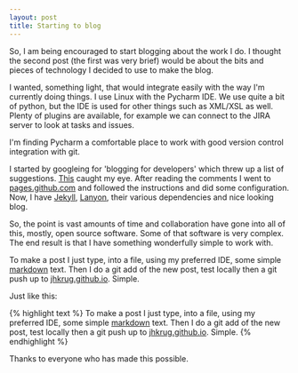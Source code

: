 ```yaml
---
layout: post
title: Starting to blog
---
```


So, I am being encouraged to start blogging about the work I do. I
thought the second post (the first was very brief) would be about the
bits and pieces of technology I decided to use to make the blog.

I wanted, something light, that would integrate easily with the way I'm
currently doing things. I use Linux with the Pycharm IDE.  We use quite
a bit of python, but the IDE is used for other things such as XML/XSL
as well. Plenty of plugins are available, for example we can connect to
the JIRA server to look at tasks and issues.

I'm finding Pycharm a comfortable place to work with good version control
integration with git.

I started by googleing for 'blogging for
developers' which threw up a list of suggestions.
[This](http://www.quora.com/Whats-the-best-blogging-platform-for-programmers)
caught my eye. After reading the comments I went to
[pages.github.com](https://pages.github.com) and followed the instructions
and did some configuration.  Now, I have [Jekyll](http://jekyllrb.com/),
[Lanyon](https://github.com/poole/lanyon), their various dependencies
and nice looking blog.

So, the point is vast amounts of time and collaboration
have gone into all of this, mostly, open source software. Some of that
software is very complex.  The end result is that I have something
wonderfully simple to work with.

To make a post I just type, into a file, using my preferred IDE, some
simple [markdown](http://en.wikipedia.org/wiki/Markdown) text. Then
I do a git add of the new post, test locally then a git push up to
[jhkrug.github.io](http://jhkrug.github.io). Simple.

Just like this:

{% highlight text %}
To make a post I just type, into a file, using my preferred IDE, some
simple [markdown](http://en.wikipedia.org/wiki/Markdown) text. Then
I do a git add of the new post, test locally then a git push up to
[jhkrug.github.io](http://jhkrug.github.io). Simple.
{% endhighlight %}

Thanks to everyone who has made this possible.


